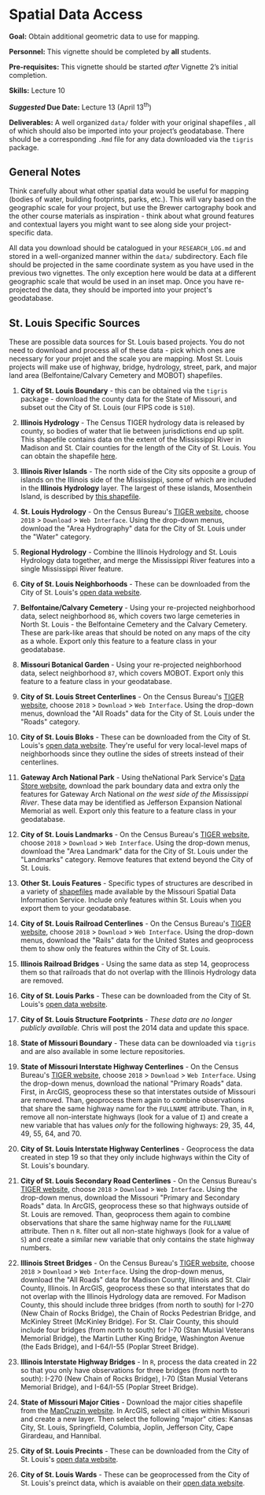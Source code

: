 # Spatial Data Access

<div class="rmdgoal">
<p><strong>Goal:</strong> Obtain additional geometric data to use for mapping.</p>
</div>

<div class="rmdpersonnel">
<p><strong>Personnel:</strong> This vignette should be completed by <strong>all</strong> students.</p>
</div>

<div class="rmdpre">
<p><strong>Pre-requisites:</strong> This vignette should be started <em>after</em> Vignette 2’s initial completion.</p>
</div>

<div class="rmdskills">
<p><strong>Skills:</strong> Lecture 10</p>
</div>

<div class="rmddue">
<p><strong><em>Suggested</em> Due Date:</strong> Lecture 13 (April 13<sup>th</sup>)</p>
</div>

<div class="rmddeliver">
<p><strong>Deliverables:</strong> A well organized <code>data/</code> folder with your original shapefiles , all of which should also be imported into your project’s geodatabase. There should be a corresponding <code>.Rmd</code> file for any data downloaded via the <code>tigris</code> package.</p>
</div>

## General Notes
Think carefully about what other spatial data would be useful for mapping (bodies of water, building footprints, parks, etc.). This will vary based on the geographic scale for your project, but use the Brewer cartography book and the other course materials as inspiration - think about what ground features and contextual layers you might want to see along side your project-specific data.

All data you download should be catalogued in your `RESEARCH_LOG.md` and stored in a well-organized manner within the `data/` subdirectory. Each file should be projected in the same coordinate system as you have used in the previous two vignettes. The only exception here would be data at a different geographic scale that would be used in an inset map. Once you have re-projected the data, they should be imported into your project's geodatabase.

## St. Louis Specific Sources
These are possible data sources for St. Louis based projects. You do not need to download and process all of these data - pick which ones are necessary for your projet and the scale you are mapping. Most St. Louis projects will make use of highway, bridge, hydrology, street, park, and major land area (Belfontaine/Calvary Cemetery and MOBOT) shapefiles.

1.  **City of St. Louis Boundary** - this can be obtained via the `tigris` package - download the county data for the State of Missouri, and subset out the City of St. Louis (our FIPS code is `510`).

2.  **Illinois Hydrology** - The Census TIGER hydrology data is released by county, so bodies of water that lie between jurisdictions end up split. This shapefile contains data on the extent of the Mississippi River in Madison and St. Clair counties for the length of the City of St. Louis. You can obtain the shapefile [here](https://github.com/slu-openGIS/IL_HYDRO_Mississippi).

3.  **Illinois River Islands** - The north side of the City sits opposite a group of islands on the Illinois side of the Mississippi, some of which are included in the **Illinois Hydrology** layer. The largest of these islands, Mosenthein Island, is described by [this shapefile](https://github.com/slu-openGIS/IL_HYDRO_Islands).

4. **St. Louis Hydrology** - On the Census Bureau's [TIGER website](https://www.census.gov/geo/maps-data/data/tiger-line.html), choose `2018` > `Download` > `Web Interface`. Using the drop-down menus, download the "Area Hydrography" data for the City of St. Louis under the "Water" category. 

5. **Regional Hydrology** - Combine the Illinois Hydrology and St. Louis Hydrology data together, and merge the Mississippi River features into a single Mississippi River feature.

6. **City of St. Louis Neighborhoods** - These can be downloaded from the City of St. Louis's [open data website](https://www.stlouis-mo.gov/data/types/gis.cfm).

7. **Belfontaine/Calvary Cemetery** - Using your re-projected neighborhood data, select neighborhood `86`, which covers two large cemeteries in North St. Louis - the Belfontaine Cemetery and the Calvary Cemetery. These are park-like areas that should be noted on any maps of the city as a whole. Export only this feature to a feature class in your geodatabase.

8. **Missouri Botanical Garden** - Using your re-projected neighborhood data, select neighborhood `87`, which covers MOBOT. Export only this feature to a feature class in your geodatabase.

9. **City of St. Louis Street Centerlines** - On the Census Bureau's [TIGER website](https://www.census.gov/geo/maps-data/data/tiger-line.html), choose `2018` > `Download` > `Web Interface`. Using the drop-down menus, download the "All Roads" data for the City of St. Louis under the "Roads" category.

10. **City of St. Louis Bloks** - These can be downloaded from the City of St. Louis's [open data website](https://www.stlouis-mo.gov/data/types/gis.cfm). They're useful for very local-level maps of neighborhoods since they outline the sides of streets instead of their centerlines.

11. **Gateway Arch National Park** - Using theNational Park Service's [Data Store website](https://irma.nps.gov/DataStore/), download the park boundary data and extra only the features for Gateway Arch National *on the west side of the Mississippi River*. These data may be identified as Jefferson Expansion National Memorial as well. Export only this feature to a feature class in your geodatabase.

12. **City of St. Louis Landmarks** - On the Census Bureau's [TIGER website](https://www.census.gov/geo/maps-data/data/tiger-line.html), choose `2018` > `Download` > `Web Interface`. Using the drop-down menus, download the "Area Landmark" data for the City of St. Louis under the "Landmarks" category. Remove features that extend beyond the City of St. Louis. 

13. **Other St. Louis Features** - Specific types of structures are described in a variety of [shapefiles](http://msdis-archive.missouri.edu/archive/Missouri_Vector_Data/Facilities_Structures/) made available by the Missouri Spatial Data Information Service. Include only features within St. Louis when you export them to your geodatabase.

14. **City of St. Louis Railroad Centerlines** - On the Census Bureau's [TIGER website](https://www.census.gov/geo/maps-data/data/tiger-line.html), choose `2018` > `Download` > `Web Interface`. Using the drop-down menus, download the "Rails" data for the United States and geoprocess them to show only the features within the City of St. Louis.

15. **Illinois Railroad Bridges** - Using the same data as step 14, geoprocess them so that railroads that do not overlap with the Illinois Hydrology data are removed.

16. **City of St. Louis Parks** - These can be downloaded from the City of St. Louis's [open data website](https://www.stlouis-mo.gov/data/types/gis.cfm).

17. **City of St. Louis Structure Footprints** - *These data are no longer publicly available.* Chris will post the 2014 data and update this space.

18. **State of Missouri Boundary** - These data can be downloaded via `tigris` and are also available in some lecture repositories.

19. **State of Missouri Interstate Highway Centerlines** - On the Census Bureau's [TIGER website](https://www.census.gov/geo/maps-data/data/tiger-line.html), choose `2018` > `Download` > `Web Interface`. Using the drop-down menus, download the national "Primary Roads" data. First, in ArcGIS, geoprocess these so that interstates outside of Missouri are removed. Than, geoprocess them again to combine observations that share the same highway name for the `FULLNAME` attribute. Than, in `R`, remove all non-interstate highways (look for a value of `I`) and create a new variable that has values *only* for the following highways: 29, 35, 44, 49, 55, 64, and 70. 

20. **City of St. Louis Interstate Highway Centerlines** - Geoprocess the data created in step 19 so that they only include highways within the City of St. Louis's boundary. 

21. **City of St. Louis Secondary Road Centerlines** - On the Census Bureau's [TIGER website](https://www.census.gov/geo/maps-data/data/tiger-line.html), choose `2018` > `Download` > `Web Interface`. Using the drop-down menus, download the Missouri "Primary and Secondary Roads" data. In ArcGIS, geoprocess these so that highways outside of St. Louis are removed. Than, geoprocess them again to combine observations that share the same highway name for the `FULLNAME` attribute. Then n `R`. filter out all non-state highways (look for a value of `S`) and create a similar new variable that only contains the state highway numbers.

22. **Illinois Street Bridges** - On the Census Bureau's [TIGER website](https://www.census.gov/geo/maps-data/data/tiger-line.html), choose `2018` > `Download` > `Web Interface`. Using the drop-down menus, download the "All Roads" data for Madison County, Illinois and St. Clair County, Illinois. In ArcGIS, geoprocess these so that interstates that do not overlap with the Illinois Hydrology data are removed. For Madison County, this should include three bridges (from north to south) for I-270 (New Chain of Rocks Bridge), the Chain of Rocks Pedestrian Bridge, and McKinley Street (McKinley Bridge). For St. Clair County, this should include four bridges (from north to south) for I-70 (Stan Musial Veterans Memorial Bridge), the Martin Luther King Bridge, Washington Avenue (the Eads Bridge), and I-64/I-55 (Poplar Street Bridge).

23. **Illinois Interstate Highway Bridges** - In `R`, process the data created in 22 so that you only have observations for three bridges (from north to south): I-270 (New Chain of Rocks Bridge), I-70 (Stan Musial Veterans Memorial Bridge), and I-64/I-55 (Poplar Street Bridge).

24. **State of Missouri Major Cities** - Download the major cities shapefile from the [MapCruzin website](http://www.mapcruzin.com/free-wireless-gis-maps/cities-towns-shapefile.htm). In ArcGIS, select all cities within Missouri and create a new layer. Then select the following "major" cities: Kansas City, St. Louis, Springfield, Columbia, Joplin, Jefferson City, Cape Girardeau, and Hannibal.

25. **City of St. Louis Precints** - These can be downloaded from the City of St. Louis's [open data website](https://www.stlouis-mo.gov/data/types/gis.cfm).

26. **City of St. Louis Wards** - These can be geoprocessed from the City of St. Louis's preinct data, which is avaiable on their [open data website](https://www.stlouis-mo.gov/data/types/gis.cfm).
